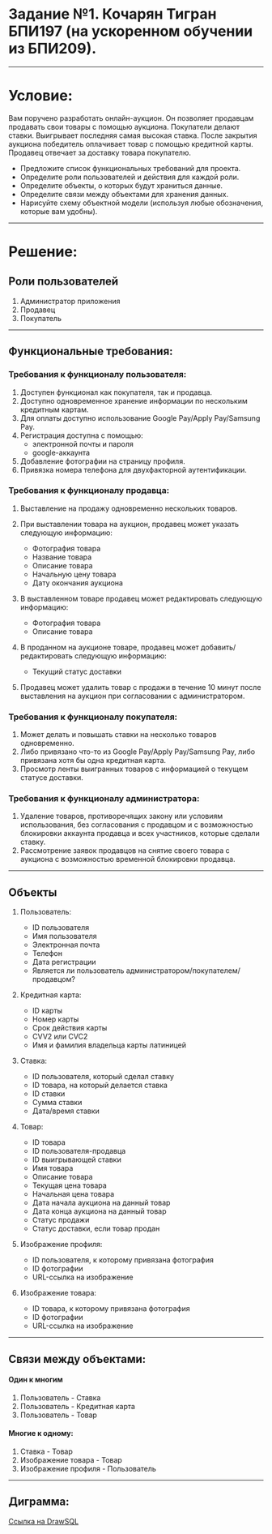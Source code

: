 # Задание №1. Кочарян Тигран БПИ197 (на ускоренном обучении из БПИ209).

---

# Условие:
Вам поручено разработать онлайн-аукцион. 
Он позволяет продавцам продавать свои товары с помощью аукциона. 
Покупатели делают ставки. Выигрывает последняя самая высокая ставка. 
После закрытия аукциона победитель оплачивает товар с помощью кредитной карты. 
Продавец отвечает за доставку товара покупателю.

* Предложите список функциональных требований для проекта.
* Определите роли пользователей и действия для каждой роли.
* Определите объекты, о которых будут храниться данные.
* Определите связи между объектами для хранения данных.
* Нарисуйте схему объектной модели (используя любые обозначения, которые вам удобны).

---

# Решение:

## Роли пользователей 
1. Администратор приложения
2. Продавец
3. Покупатель

---

## Функциональные требования:
### Требования к функционалу пользователя:
1. Доступен функционал как покупателя, так и продавца.
2. Доступно одновременное хранение информации по нескольким кредитным картам.
3. Для оплаты доступно использование Google Pay/Apply Pay/Samsung Pay.
4. Регистрация доступна с помощью:
	* электронной почты и пароля
	* google-аккаунта
5. Добавление фотографии на страницу профиля.
6. Привязка номера телефона для двухфакторной аутентификации.

### Требования к функционалу продавца:
1. Выставление на продажу одновременно нескольких товаров.

2. При выставлении товара на аукцион, продавец может указать следующую информацию:
    * Фотография товара
    * Название товара
    * Описание товара
    * Начальную цену товара
    * Дату окончания аукциона

3. В выставленном товаре продавец может редактировать следующую информацию:
    * Фотография товара
    * Описание товара

4. В проданном на аукционе товаре, продавец может добавить/редактировать следующую информацию:
    * Текущий статус доставки

5. Продавец может удалить товар с продажи в течение 10 минут после выставления на аукцион при согласовании с администратором.

### Требования к функционалу покупателя:
1. Может делать и повышать ставки на несколько товаров одновременно.
2. Либо привязано что-то из Google Pay/Apply Pay/Samsung Pay, либо привязана хотя бы одна кредитная карта.
3. Просмотр ленты выигранных товаров с информацией о текущем статусе доставки.

### Требования к функционалу администратора:
1. Удаление товаров, противоречящих закону или условиям использования, без согласования с продавцом и с возможностью блокировки аккаунта продавца и всех участников, которые сделали ставку.
2. Рассмотрение заявок продавцов на снятие своего товара с аукциона с возможностью временной блокировки продавца.

---

## Объекты 
1. Пользователь:
    * ID пользователя
    * Имя пользователя
    * Электронная почта
    * Телефон
    * Дата регистрации
    * Является ли пользователь администратором/покупателем/продавцом?

2. Кредитная карта:
    * ID карты
    * Номер карты
    * Срок действия карты
    * CVV2 или CVC2
    * Имя и фамилия владельца карты латиницей

3. Ставка:
    * ID пользователя, который сделал ставку
    * ID товара, на который делается ставка
    * ID ставки
    * Сумма ставки
    * Дата/время ставки

4. Товар:
    * ID товара
    * ID пользователя-продавца
    * ID выигрывающей ставки
    * Имя товара
    * Описание товара
    * Текущая цена товара
    * Начальная цена товара
    * Дата начала аукциона на данный товар
    * Дата конца аукциона на данный товар
    * Статус продажи
    * Статус доставки, если товар продан

5. Изображение профиля:
    * ID пользователя, к которому привязана фотография
    * ID фотографии
    * URL-ссылка на изображение

6. Изображение товара:
    * ID товара, к которому привязана фотография
    * ID фотографии
    * URL-ссылка на изображение

---

## Связи между объектами:

#### Один к многим
1. Пользователь - Ставка
2. Пользователь - Кредитная карта
3. Пользователь - Товар

#### Многие к одному:
1. Ставка - Товар
2. Изображение товара - Товар
3. Изображение профиля - Пользователь
 
---

## Диграмма:
[Ссылка на DrawSQL](https://drawsql.app/totowka/diagrams/auction-kocharyan#)
